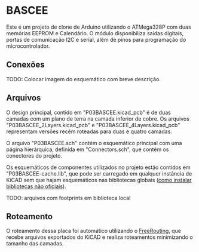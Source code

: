 # BASCEE

Este é um projeto de clone de Arduino utilizando o ATMega328P com duas memórias EEPROM e Calendário. O módulo disponibiliza saídas digitais, portas de comunicação I2C e serial, além de pinos para programação do microcontrolador. 

## Conexões

TODO: Colocar imagem do esquemático com breve descrição.

## Arquivos

O design principal, contido em "P03BASCEE.kicad_pcb" é de duas camadas com um plano de terra na camada inferior de cobre. Os arquivos "P03BASCEE_2Layers.kicad_pcb" e "P03BASCEE_4Layers.kicad_pcb" representam versões recém roteadas para duas e quatro camadas.

O arquivo "P03BASCEE.sch" contém o esquemático principal com uma página hierárquica, definida em "Connectors.sch", que contém os conectores do projeto.

Os esquemáticos de componentes utilizados no projeto estão contidos em "P03BASCEE-cache.lib", que pode ser carregado em qualquer instância de KiCAD sem que hajam esquemáticos nas bibliotecas globais ([como instalar bibliotecas não oficiais](https://kicad-pcb.org/libraries/third_party/)).

TODO: arquivos com footprints em biblioteca local

## Roteamento

O roteamento dessa placa foi automático utilizando o [FreeRouting](https://freerouting.org/), que recebe arquivos exportados do KiCAD e realiza roteamentos minimizando o tamanho das camadas. 
